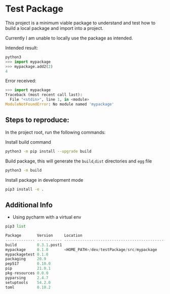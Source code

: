 # Test Package

This project is a minimum viable package to understand and test how to build a local package and import into a project.

Currently I am unable to locally use the package as intended.

Intended result:

```python
python3
>>> import mypackage
>>> mypackage.add2(2)
4
```

Error received:
```python
>>> import mypackage
Traceback (most recent call last):
  File "<stdin>", line 1, in <module>
ModuleNotFoundError: No module named 'mypackage'
```

## Steps to reproduce:

In the project root, run the following commands:

Install build command
``` bash
python3 -m pip install --upgrade build
```
Build package, this will generate the `build`,`dist` directories and `egg` file 
``` bash
python3 -m build
```
Install package in development mode
``` bash
pip3 install -e .
```

## Additional Info

* Using pycharm with a virtual env

```python
pip3 list

Package       Version     Location
------------- ----------- ----------------------------------------------------
build         0.3.1.post1
mypackage     0.1.0       <HOME_PATH>/dev/testPackage/src/mypackage
mypackagetest 0.1.0
packaging     20.9
pep517        0.10.0
pip           21.0.1
pkg-resources 0.0.0
pyparsing     2.4.7
setuptools    54.2.0
toml          0.10.2


```